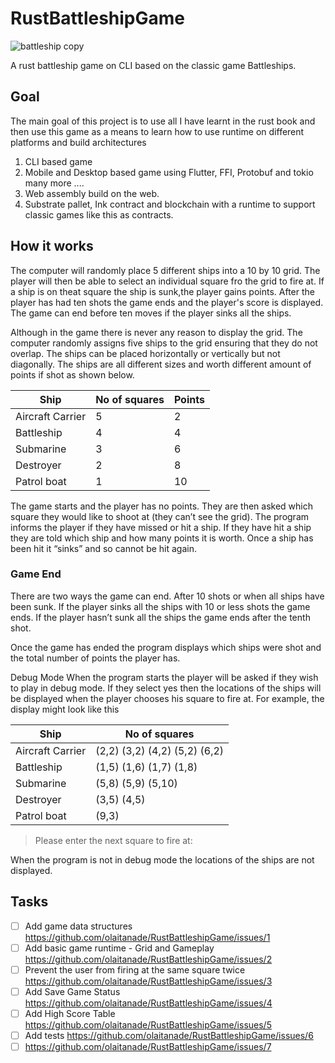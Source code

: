 # RustBattleshipGame
![battleship copy](https://github.com/olaitanade/RustBattleshipGame/assets/11635588/2dacb1d9-590b-42c2-bfda-20254dd506e2)

A rust battleship game on CLI based on the classic game Battleships.

## Goal

The main goal of this project is to use all I have learnt in the rust book and then use this game as a means to learn how to use runtime on different platforms and build architectures

1. CLI based game
1. Mobile and Desktop based game using Flutter, FFI, Protobuf and tokio many more ....
1. Web assembly build on the web.
1. Substrate pallet, Ink contract and blockchain with a runtime to support classic games like this as contracts.

## How it works

The computer will randomly place 5 different ships into a 10 by 10 grid. The player will then be able to select an individual square fro the grid to fire at. If a ship is on theat square the ship is sunk,the player gains points. After the player has had ten shots the game ends and the player's score is displayed. The game can end before ten moves if the player sinks all the ships.

Although in the game there is never any reason to display the grid.  The computer randomly assigns five ships to the grid ensuring that they do not overlap. The ships can be placed horizontally or vertically but not diagonally.  The ships are all different sizes and worth different amount of points if shot as shown below.

| Ship  | No of squares | Points |
| ------------- | ------------- |  ------------- |
| Aircraft Carrier  | 5  | 2 |
| Battleship  | 4  | 4 |
|  Submarine | 3  | 6 |
| Destroyer  | 2  | 8 |
| Patrol boat  | 1  | 10 |

The game starts and the player has no points.  They are then asked which square they would like to shoot at (they can’t see the grid).  The program informs the player if they have missed or hit a ship.  If they have hit a ship they are told which ship and how many points it is worth. Once a ship has been hit it “sinks” and so cannot be hit again.

### Game End

There are two ways the game can end. After 10 shots or when all ships have been sunk.  If the player sinks all the ships with 10 or less shots the game ends. If the player hasn’t sunk all the ships the game ends after the tenth shot.

Once the game has ended the program displays which ships were shot and the total number of points the player has.

Debug Mode
When the program starts the player will be asked if they wish to play in debug mode.  If they select yes then the locations of the ships will be displayed when the player chooses his square to fire at.  For example, the display might look like this

| Ship  | No of squares |
| ------------- | ------------- |
| Aircraft Carrier  | (2,2) (3,2) (4,2) (5,2) (6,2) |
| Battleship  | (1,5) (1,6) (1,7) (1,8) |
|  Submarine | (5,8) (5,9) (5,10) |
| Destroyer  | (3,5) (4,5) |
| Patrol boat  | (9,3) |

> Please enter the next square to fire at:

When the program is not in debug mode the locations of the ships are not displayed.

## Tasks

- [ ] Add game data structures <https://github.com/olaitanade/RustBattleshipGame/issues/1>
- [ ] Add basic game runtime - Grid and Gameplay <https://github.com/olaitanade/RustBattleshipGame/issues/2>
- [ ] Prevent the user from firing at the same square twice <https://github.com/olaitanade/RustBattleshipGame/issues/3>
- [ ] Add Save Game Status <https://github.com/olaitanade/RustBattleshipGame/issues/4>
- [ ] Add High Score Table <https://github.com/olaitanade/RustBattleshipGame/issues/5>
- [ ] Add tests <https://github.com/olaitanade/RustBattleshipGame/issues/6>
- [ ] <https://github.com/olaitanade/RustBattleshipGame/issues/7>
